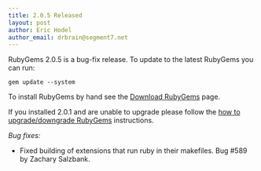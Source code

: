 ```yaml
---
title: 2.0.5 Released
layout: post
author: Eric Hodel
author_email: drbrain@segment7.net
---
```


RubyGems 2.0.5 is a bug-fix release.  To update to the latest RubyGems you can
run:

    gem update --system

To install RubyGems by hand see the [Download RubyGems][download] page.

If you installed 2.0.1 and are unable to upgrade please follow the [how to
upgrade/downgrade RubyGems][upgrading] instructions.

_Bug fixes:_

* Fixed building of extensions that run ruby in their makefiles.  Bug #589 by Zachary Salzbank.

[download]: https://rubygems.org/pages/download
[upgrading]: http://rubygems.rubyforge.org/rubygems-update/UPGRADING_rdoc.html

